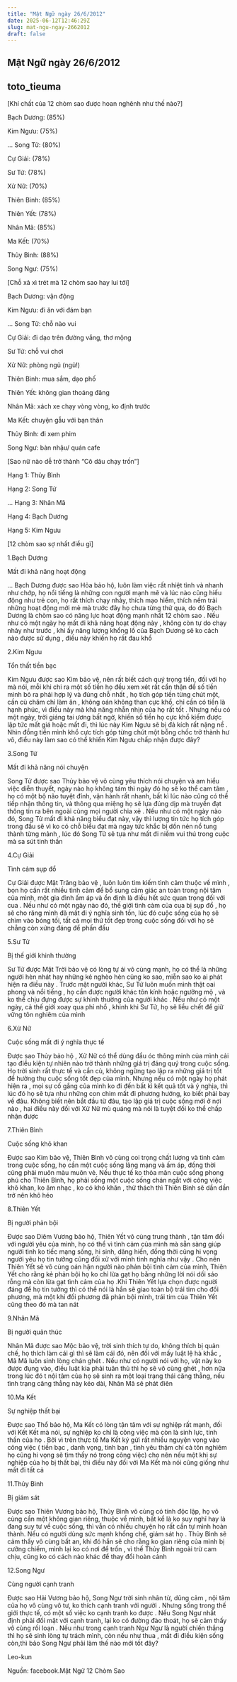 ```yaml
---
title: "Mật Ngữ ngày 26/6/2012"
date: 2025-06-12T12:46:29Z
slug: mat-ngu-ngay-2662012
draft: false
---
```


## Mật Ngữ ngày 26/6/2012

## toto_tieuma

[Khí chất của 12 chòm sao được hoan nghênh như thế nào?]

Bạch Dương: (85%)

Kim Ngưu: (75%)

... Song Tử: (80%)

Cự Giải: (78%)

Sư Tử: (78%)

Xử Nữ: (70%)

Thiên Bình: (85%)

Thiên Yết: (78%)

Nhân Mã: (85%)

Ma Kết: (70%)

Thủy Bình: (88%)

Song Ngư: (75%)
 
 
 
[Chỗ xả xì trét mà 12 chòm sao hay lui tới]

Bạch Dương: vận động

Kim Ngưu: đi ăn với đám bạn 

... Song Tử: chỗ nào vui 

Cự Giải: đi dạo trên đường vắng, thơ mộng

Sư Tử: chỗ vui chơi

Xử Nữ: phòng ngủ (ngủ!)

Thiên Bình: mua sắm, dạo phố 

Thiên Yết: không gian thoáng đãng

Nhân Mã: xách xe chạy vòng vòng, ko định trước

Ma Kết: chuyện gẫu với bạn thân

Thủy Bình: đi xem phim

Song Ngư: bàn nhậu/ quán cafe
 
 
[Sao nữ nào dễ trở thành “Cô dâu chạy trốn”]

Hạng 1: Thủy Bình 

Hạng 2: Song Tử

... Hạng 3: Nhân Mã 

Hạng 4: Bạch Dương 

Hạng 5: Kim Ngưu
 
 
[12 chòm sao sợ nhất điều gì]

1.Bạch Dương

Mất đi khả năng hoạt động

... Bạch Dương được sao Hỏa bảo hộ, luôn làm việc rất nhiệt tình và nhanh như chớp, họ nổi tiếng là những con người mạnh mẽ và lúc nào cũng hiếu động như trẻ con, họ rất thích chạy nhảy, thích mạo hiểm, thích nếm trải những hoạt động mới mẻ mà trước đây họ chưa từng thử qua, do đó Bạch Dương là chòm sao có năng lực hoạt động mạnh nhất 12 chòm sao . Nếu như có một ngày họ mất đi khả năng hoạt động này , không còn tự do chạy nhảy như trước , khi ấy năng lượng khổng lồ của Bạch Dương sẽ ko cách nào được sử dụng , điều này khiến họ rất đau khổ

2.Kim Ngưu

Tổn thất tiền bạc

Kim Ngưu được sao Kim bảo vệ, nên rất biết cách quý trọng tiền, đối với họ mà nói, mỗi khi chi ra một số tiền họ đều xem xét rất cẩn thận để số tiền mình bỏ ra phải hợp lý và đúng chỗ nhất , họ tích góp tiền từng chút một, cần cù chăm chỉ làm ăn , không oán không than cực khổ, chỉ cần có tiền là hạnh phúc, vì điều này mà khả năng nhẫn nhịn của họ rất tốt . Nhưng nếu có một ngày, trời giáng tai ương bất ngờ, khiến số tiền họ cực khổ kiếm được lập tức mất giá hoặc mất đi, thì lúc này Kim Ngưu sẽ bị đả kích rất nặng nề . Nhìn đồng tiền mình khổ cực tích góp từng chút một bỗng chốc trở thành hư vô, điều này làm sao có thể khiến Kim Ngưu chấp nhận được đây?

3.Song Tử

Mất đi khả năng nói chuyện

Song Tử được sao Thủy bảo vệ vô cùng yêu thích nói chuyện và am hiểu việc diễn thuyết, ngày nào họ không tám thì ngày đó họ sẽ ko thể cam tâm , họ có một bộ não tuyệt đỉnh, vận hành rất nhanh, bất kì lúc nào cũng có thể tiếp nhận thông tin, và thông qua miệng họ sẽ lựa đúng dịp mà truyền đạt thông tin ra bên ngoài cùng mọi người chia xẻ . Nếu như có một ngày nào đó, Song Tử mất đi khả năng biểu đạt này, vậy thì lượng tin tức họ tích góp trong đầu sẽ vì ko có chỗ biểu đạt mà ngay tức khắc bị dồn nén nổ tung thành từng mảnh , lúc đó Song Tử sẽ tựa như mất đi niềm vui thú trong cuộc mà sa sút tinh thần

4.Cự Giải

Tình cảm sụp đổ

Cự Giải được Mặt Trăng bảo vệ , luôn luôn tìm kiếm tình cảm thuộc về mình , bọn họ cần rất nhiều tình cảm để bổ sung cảm giác an toàn trong nội tâm của mình, một gia đình ấm áp và ổn định là điều hết sức quan trọng đối với cua . Nếu như có một ngày nào đó, thế giới tình càm của cua bị sụp đổ , họ sẽ cho răng mình đã mất đi ý nghĩa sinh tồn, lúc đó cuộc sống của họ sẽ chìm vào bóng tối, tất cả mọi thứ tốt đẹp trong cuộc sống đối với họ sẽ chẳng còn xứng đáng để phấn đấu 

5.Sư Tử

Bị thế giới khinh thường

Sư Tử được Mặt Trời bảo vệ có lòng tự ái vô cùng mạnh, họ có thể là những người hèn nhát hay những kẻ nghèo hèn cũng ko sao, miễn sao ko ai phát hiện ra điều này . Trước mặt người khác, Sư Tử luôn muốn mình thật oai phong và nổi tiếng , họ cần được người khác tôn kính hoặc ngưỡng mộ , và ko thể chịu đựng được sự khinh thường của người khác . Nếu như có một ngày, cả thế giới xoay qua phỉ nhổ , khinh khi Sư Tử, họ sẽ liều chết để giữ vững tôn nghiêm của mình

6.Xử Nữ

Cuộc sống mất đi ý nghĩa thực tế

Được sao Thủy bảo hộ , Xử Nữ có thể dùng đầu óc thông minh của mình cải tạo điều kiện tự nhiên nào trở thành những giá trị đáng quý trong cuộc sống. Họ trời sinh rất thực tế và cần cù, không ngừng tạo lập ra những giá trị tốt để hưởng thụ cuộc sống tốt đẹp của mình. Nhưng nếu có một ngày họ phát hiện ra , mọi sự cố gắng của mình ko đi đến bất kì kết quả tốt và ý nghịa, thì lúc đó họ sẽ tựa như những con chim mất đi phương hướng, ko biết phải bay về đâu. Không biết nên bắt đầu từ đâu, tạo lập giá trị cuộc sống mới ở nơi nào , hai điều này đối với Xử Nữ mù quáng mà nói là tuyệt đối ko thể chấp nhận được


7.Thiên Bình

Cuộc sống khô khan

Được sao Kim bảo vệ, Thiên Bình vô cùng coi trọng chất lượng và tình cảm trong cuộc sống, họ cần một cuộc sống lãng mạng và ấm áp, đồng thời cũng phải muôn màu muôn vẻ. Nếu thực tế ko thỏa mãn cuộc sống phong phú cho Thiên Bình, họ phải sống một cuộc sống chán ngắt với công việc khô khan, ko âm nhạc , ko có khó khăn , thử thách thì Thiên Bình sẽ dần dần trở nên khô héo

8.Thiên Yết

Bị người phản bội

Được sao Diêm Vương bảo hộ, Thiên Yết vô cùng trung thành , tận tâm đối với người yêu của mình, họ có thể vì tình cảm của mình mà sẵn sàng giúp người tình ko tiếc mạng sống, hi sinh, dâng hiến, đồng thời cũng hi vọng người yêu họ tin tưởng cũng đối xử với mình tình nghĩa như vậy . Cho nên Thiên Yết sẽ vô cùng oán hận người nào phản bội tình cảm của mình, Thiên Yết cho rằng kẻ phản bội họ ko chỉ lừa gạt họ bằng những lời nói dối sáo rỗng mà còn lừa gạt tình cảm của họ .Khi Thiên Yết lựa chọn được người đáng để họ tin tưởng thì có thể nói là hắn sẽ giao toàn bộ trái tim cho đối phương, mà một khi đối phương đã phản bội mình, trái tim của Thiên Yết cũng theo đó mà tan nát

9.Nhân Mã 

Bị người quản thúc

Nhân Mã được sao Mộc bảo vệ, trời sinh thích tự do, không thích bị quản chế, họ thích làm cái gì thì sẽ làm cái đó, nên đối với mấy luật lệ hà khắc , Mã Mã luôn sinh lòng chán ghét . Nếu như có người nói với họ, vật này ko được đụng vào, điều luật kia phải tuân thủ thì họ sẽ vô cùng ghét , hơn nữa trong lúc đó t nội tâm của họ sẽ sinh ra một loại trạng thái căng thẳng, nếu tình trạng căng thẳng này kéo dài, Nhân Mã sẽ phát điên

10.Ma Kết

Sự nghiệp thất bại

Được sao Thổ bảo hộ, Ma Kết có lòng tận tâm với sự nghiệp rất mạnh, đối với Kết Kết mà nói, sự nghiệp ko chỉ là công việc mà còn là sinh lực, tinh thần của họ . Bởi vì trên thực tế Ma Kết ký gửi rất nhiều nguyện vọng vào công việc ( tiền bạc , danh vọng, tình bạn , tình yêu thậm chí cả tôn nghiêm họ cũng hi vọng sẽ tìm thấy nó trong công việc) cho nên nếu một khi sự nghiệp của họ bị thất bại, thì điều này đối với Ma Kết mà nói cũng giống như mất đi tất cả

11.Thủy Bình

Bị giám sát

Được sao Thiên Vương bảo hộ, Thủy Bình vô cùng có tính độc lập, họ vô cùng cần một không gian riêng, thuộc về mình, bất kể là ko suy nghĩ hay là đang suy tư về cuộc sống, thì vẫn có nhiều chuyện họ rất cần tự mình hoàn thành. Nếu có người dùng sức mạnh khống chế, giám sát họ . Thủy Bình sẽ cảm thấy vô cùng bất an, khi đó hắn sẽ cho rằng ko gian riêng của mình bị cưỡng chiếm, mình lại ko có nơi để trốn , vì thế Thủy Bình ngoài trừ cam chịu, cũng ko có cách nào khác để thay đổi hoàn cảnh

12.Song Ngư

Cùng người cạnh tranh

Được sao Hải Vương bảo hộ, Song Ngư trời sinh nhân từ, dũng cảm , nội tâm của họ vô cùng vô tư, ko thích cạnh tranh với người . Nhưng sống trong thế giới thực tế, có một số việc ko cạnh tranh ko được . Nếu Song Ngư nhất định phải đối mặt với cạnh tranh, lại ko có đường đào thoát, họ sẽ cảm thấy vô cùng rối loạn . Nếu như trong cạnh tranh Ngư Ngư là người chiến thắng thì họ sẽ sinh lòng tự trách mình, còn nếu như thua , mất đi điều kiện sống còn,thì bảo Song Ngư phải làm thế nào mới tốt đây?


Leo-kun
 

Nguồn: facebook.Mật Ngữ 12 Chòm Sao